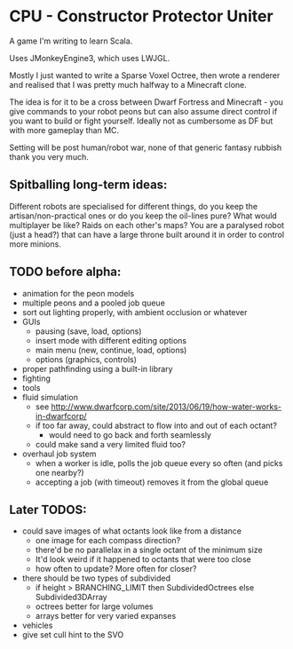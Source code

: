 # CPU - Constructor Protector Uniter

A game I'm writing to learn Scala.

Uses JMonkeyEngine3, which uses LWJGL.

Mostly I just wanted to write a Sparse Voxel Octree, then wrote a
renderer and realised that I was pretty much halfway to a Minecraft clone.

The idea is for it to be a cross between Dwarf Fortress and Minecraft -
you give commands to your robot peons but can also assume direct control if you want to build or fight yourself.
Ideally not as cumbersome as DF but with more gameplay than MC.

Setting will be post human/robot war, none of that generic fantasy rubbish thank you very much.

## Spitballing long-term ideas:
Different robots are specialised for different things, do you keep
the artisan/non-practical ones or do you keep the oil-lines pure?
What would multiplayer be like? Raids on each other's maps?
You are a paralysed robot (just a head?) that can have a large throne built around it in order to control more minions.

## TODO before alpha:
 - animation for the peon models
 - multiple peons and a pooled job queue
 - sort out lighting properly, with ambient occlusion or whatever
 - GUIs
   - pausing (save, load, options)
   - insert mode with different editing options
   - main menu (new, continue, load, options)
   - options (graphics, controls)
 - proper pathfinding using a built-in library
 - fighting
 - tools
 - fluid simulation
   - see http://www.dwarfcorp.com/site/2013/06/19/how-water-works-in-dwarfcorp/
   - if too far away, could abstract to flow into and out of each octant?
     - would need to go back and forth seamlessly
   - could make sand a very limited fluid too?
 - overhaul job system
   - when a worker is idle, polls the job queue every so often (and picks one nearby?)
   - accepting a job (with timeout) removes it from the global queue
   
## Later TODOS:
 - could save images of what octants look like from a distance
   - one image for each compass direction?
   - there'd be no parallelax in a single octant of the minimum size
   - It'd look weird if it happened to octants that were too close
   - how often to update? More often for closer?
 - there should be two types of subdivided
   - if height > BRANCHING_LIMIT then SubdividedOctrees else Subdivided3DArray
   - octrees better for large volumes
   - arrays better for very varied expanses
 - vehicles
 - give set cull hint to the SVO
 
